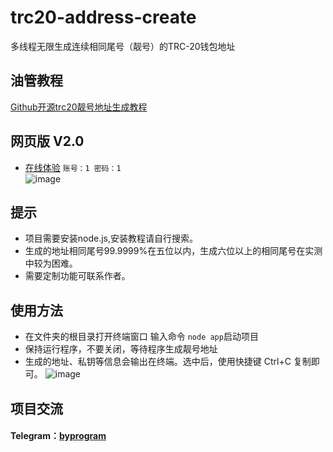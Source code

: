 # trc20-address-create
多线程无限生成连续相同尾号（靓号）的TRC-20钱包地址
## 油管教程
[Github开源trc20靓号地址生成教程](https://www.youtube.com/watch?v=nSpAFOtN2qI)<br>
## 网页版 V2.0
- [在线体验](http://tron.byprogram.xyz/#/) `账号：1 密码：1` <br>
![image](https://user-images.githubusercontent.com/121013897/213488013-6847d1f2-9305-49b2-b620-052c11af119d.png)


## 提示
- 项目需要安装node.js,安装教程请自行搜索。
- 生成的地址相同尾号99.9999%在五位以内，生成六位以上的相同尾号在实测中较为困难。
- 需要定制功能可联系作者。
## 使用方法
- 在文件夹的根目录打开终端窗口 输入命令 `node app`启动项目
- 保持运行程序，不要关闭，等待程序生成靓号地址
- 生成的地址、私钥等信息会输出在终端。选中后，使用快捷键 Ctrl+C 复制即可。
![image](https://user-images.githubusercontent.com/121013897/214118064-d6b396bf-324f-46b1-b242-bcbd440ec7fd.png)


## 项目交流
#### Telegram：[byprogram](https://t.me/byprogramer)
